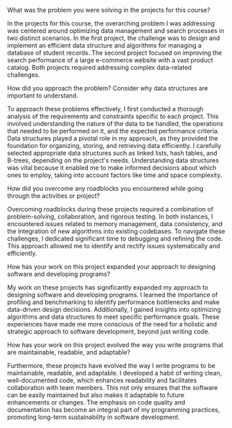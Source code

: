 What was the problem you were solving in the projects for this course?

In the projects for this course, the overarching problem I was addressing was centered around optimizing data management and search processes in two distinct scenarios. In the first project, the challenge was to design and implement an efficient data structure and algorithms for managing a database of student records. The second project focused on improving the search performance of a large e-commerce website with a vast product catalog. Both projects required addressing complex data-related challenges.

How did you approach the problem? Consider why data structures are important to understand.

To approach these problems effectively, I first conducted a thorough analysis of the requirements and constraints specific to each project. This involved understanding the nature of the data to be handled, the operations that needed to be performed on it, and the expected performance criteria. Data structures played a pivotal role in my approach, as they provided the foundation for organizing, storing, and retrieving data efficiently. I carefully selected appropriate data structures such as linked lists, hash tables, and B-trees, depending on the project's needs. Understanding data structures was vital because it enabled me to make informed decisions about which ones to employ, taking into account factors like time and space complexity.

How did you overcome any roadblocks you encountered while going through the activities or project?

Overcoming roadblocks during these projects required a combination of problem-solving, collaboration, and rigorous testing. In both instances, I encountered issues related to memory management, data consistency, and the integration of new algorithms into existing codebases. To navigate these challenges, I dedicated significant time to debugging and refining the code. This approach allowed me to identify and rectify issues systematically and efficiently.

How has your work on this project expanded your approach to designing software and developing programs?

My work on these projects has significantly expanded my approach to designing software and developing programs. I learned the importance of profiling and benchmarking to identify performance bottlenecks and make data-driven design decisions. Additionally, I gained insights into optimizing algorithms and data structures to meet specific performance goals. These experiences have made me more conscious of the need for a holistic and strategic approach to software development, beyond just writing code.

How has your work on this project evolved the way you write programs that are maintainable, readable, and adaptable?

Furthermore, these projects have evolved the way I write programs to be maintainable, readable, and adaptable. I developed a habit of writing clean, well-documented code, which enhances readability and facilitates collaboration with team members. This not only ensures that the software can be easily maintained but also makes it adaptable to future enhancements or changes. The emphasis on code quality and documentation has become an integral part of my programming practices, promoting long-term sustainability in software development.
